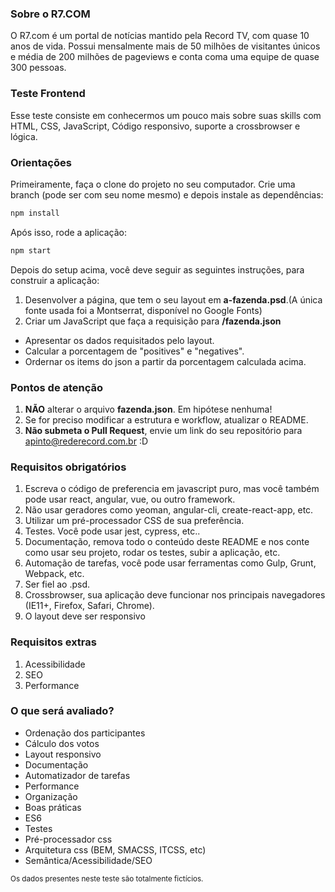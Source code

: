 
### Sobre o R7.COM
O R7.com é um portal de notícias mantido pela Record TV, com quase 10 anos de vida. Possui mensalmente mais de 50 milhões de visitantes únicos e média de 200 milhões de pageviews e conta coma uma equipe de quase 300 pessoas.

### Teste Frontend
Esse teste consiste em conhecermos um pouco mais sobre suas skills com HTML, CSS, JavaScript, Código responsivo, suporte a crossbrowser e lógica.

### Orientações
Primeiramente, faça o clone do projeto no seu computador.
Crie uma branch (pode ser com seu nome mesmo) e depois instale as dependências:

```sh
npm install
```

Após isso, rode a aplicação:
```sh
npm start
```

Depois do setup acima, você deve seguir as seguintes instruções, para construir a aplicação:

1. Desenvolver a página, que tem o seu layout em **a-fazenda.psd**.(A única fonte usada foi a Montserrat, disponível no Google Fonts)
1. Criar um JavaScript que faça a requisição para **/fazenda.json**
  * Apresentar os dados requisitados pelo layout.
  * Calcular a porcentagem de "positives" e "negatives".
  * Ordernar os items do json a partir da porcentagem calculada acima.

### Pontos de atenção
1. **NÃO** alterar o arquivo **fazenda.json**. Em hipótese nenhuma!
1. Se for preciso modificar a estrutura e workflow, atualizar o README.
1. **Não submeta o Pull Request**, envie um link do seu repositório para apinto@rederecord.com.br :D

### Requisitos obrigatórios
1. Escreva  o código de preferencia em javascript puro, mas você também pode usar react, angular, vue, ou outro framework.
1. Não usar geradores como yeoman, angular-cli, create-react-app, etc.
1. Utilizar um pré-processador CSS de sua preferência.
1. Testes. Você pode usar jest, cypress, etc..
1. Documentação, remova todo o conteúdo deste README e nos conte como usar seu projeto, rodar os testes, subir a aplicação, etc.
1. Automação de tarefas, você pode usar ferramentas como Gulp, Grunt, Webpack, etc.
1. Ser fiel ao .psd.
1. Crossbrowser, sua aplicação deve funcionar nos principais navegadores (IE11+, Firefox, Safari, Chrome).
1. O layout deve ser responsivo

### Requisitos extras
1. Acessibilidade
1. SEO
1. Performance

### O que será avaliado?
- Ordenação dos participantes
- Cálculo dos votos
- Layout responsivo
- Documentação
- Automatizador de tarefas
- Performance
- Organização
- Boas práticas
- ES6
- Testes
- Pré-processador css
- Arquitetura css (BEM, SMACSS, ITCSS, etc)
- Semântica/Acessibilidade/SEO

<sub>Os dados presentes neste teste são totalmente fictícios.</sub>
